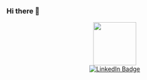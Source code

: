 ### Hi there 👋

<!--Gif section-->
<div id="header" align="center">
  <img src="https://media.giphy.com/media/wvQIqJyNBOCjK/giphy.gif" width="100"/>
</div>


<!--Social Media badges-->
<div id="badges" align="center">
  <a href="https://www.linkedin.com/in/busisiwe-mokatse">
    <img src="https://img.shields.io/badge/LinkedIn-blue?style=for-the-badge&logo=linkedin&logoColor=white" alt="LinkedIn Badge"/>
  </a>
</div>

<!--Profile watches-->
<img src="https://komarev.com/ghpvc/?username=BusiMokatse&style=flat-square&color=blue" alt=""/>


<!--
**BusiMokatse/BusiMokatse** is a ✨ _special_ ✨ repository because its `README.md` (this file) appears on your GitHub profile.

Here are some ideas to get you started:

- 🔭 I’m currently working on ...
- 🌱 I’m currently learning ...
- 👯 I’m looking to collaborate on ...
- 🤔 I’m looking for help with ...
- 💬 Ask me about ...
- 📫 How to reach me: ...
- 😄 Pronouns: ...
- ⚡ Fun fact: ...
-->
